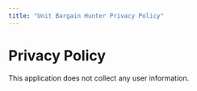 ```yaml
---
title: "Unit Bargain Hunter Privacy Policy"
---
```



# Privacy Policy

This application does not collect any user information.
